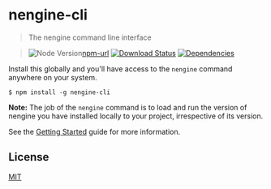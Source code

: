 nengine-cli
==========

>The nengine command line interface

>![Node Version][node-image][npm-url]
>[![Download Status][download-image]][npm-url]
>[![Dependencies][david-image]][david-url]

Install this globally and you'll have access to the `nengine` command anywhere on your system.

```shell
$ npm install -g nengine-cli
```

**Note:** The job of the `nengine` command is to load and run the version of nengine you have installed locally to your project, irrespective of its version.

See the [Getting Started](https://nuintun.github.io/nengine) guide for more information.

## License

[MIT](LICENSE)

[david-image]: http://img.shields.io/david/nuintun/nengine-cli.svg?style=flat-square
[david-url]: https://david-dm.org/Nuintun/nengine-cli
[node-image]: http://img.shields.io/node/v/nengine-cli.svg?style=flat-square
[npm-url]: https://www.npmjs.org/package/nengine-cli
[download-image]: http://img.shields.io/npm/dm/nengine-cli.svg?style=flat-square
